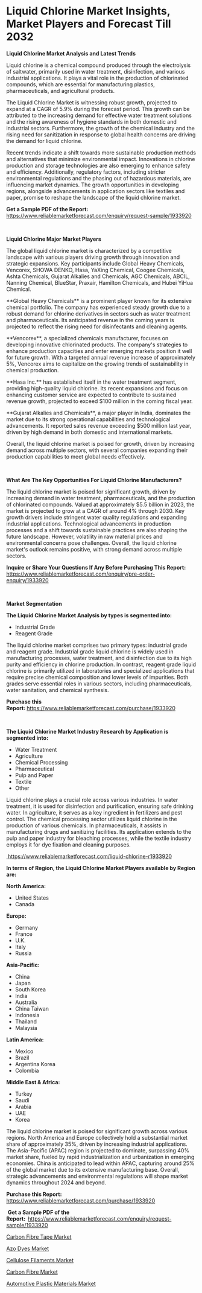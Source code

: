 <p><h1>Liquid Chlorine Market Insights, Market Players and Forecast Till 2032</h1></p><p><strong>Liquid Chlorine Market Analysis and Latest Trends</strong></p>
<p><p>Liquid chlorine is a chemical compound produced through the electrolysis of saltwater, primarily used in water treatment, disinfection, and various industrial applications. It plays a vital role in the production of chlorinated compounds, which are essential for manufacturing plastics, pharmaceuticals, and agricultural products.</p><p>The Liquid Chlorine Market is witnessing robust growth, projected to expand at a CAGR of 5.9% during the forecast period. This growth can be attributed to the increasing demand for effective water treatment solutions and the rising awareness of hygiene standards in both domestic and industrial sectors. Furthermore, the growth of the chemical industry and the rising need for sanitization in response to global health concerns are driving the demand for liquid chlorine.</p><p>Recent trends indicate a shift towards more sustainable production methods and alternatives that minimize environmental impact. Innovations in chlorine production and storage technologies are also emerging to enhance safety and efficiency. Additionally, regulatory factors, including stricter environmental regulations and the phasing out of hazardous materials, are influencing market dynamics. The growth opportunities in developing regions, alongside advancements in application sectors like textiles and paper, promise to reshape the landscape of the liquid chlorine market.</p></p>
<p><strong>Get a Sample PDF of the Report:&nbsp;</strong> <a href="https://www.reliablemarketforecast.com/enquiry/request-sample/1933920?utm_campaign=2130&utm_medium=2&utm_source=Github&utm_content=ia&utm_term=31032025&utm_id=liquid-chlorine">https://www.reliablemarketforecast.com/enquiry/request-sample/1933920</a></p>
<p>&nbsp;</p>
<p><strong>Liquid Chlorine Major Market Players</strong></p>
<p><p>The global liquid chlorine market is characterized by a competitive landscape with various players driving growth through innovation and strategic expansions. Key participants include Global Heavy Chemicals, Vencorex, SHOWA DENKO, Hasa, YaXing Chemical, Coogee Chemicals, Ashta Chemicals, Gujarat Alkalies and Chemicals, AGC Chemicals, ABCIL, Nanning Chemical, BlueStar, Praxair, Hamilton Chemicals, and Hubei YiHua Chemical.</p><p>**Global Heavy Chemicals** is a prominent player known for its extensive chemical portfolio. The company has experienced steady growth due to a robust demand for chlorine derivatives in sectors such as water treatment and pharmaceuticals. Its anticipated revenue in the coming years is projected to reflect the rising need for disinfectants and cleaning agents.</p><p>**Vencorex**, a specialized chemicals manufacturer, focuses on developing innovative chlorinated products. The company's strategies to enhance production capacities and enter emerging markets position it well for future growth. With a targeted annual revenue increase of approximately 5%, Vencorex aims to capitalize on the growing trends of sustainability in chemical production.</p><p>**Hasa Inc.** has established itself in the water treatment segment, providing high-quality liquid chlorine. Its recent expansions and focus on enhancing customer service are expected to contribute to sustained revenue growth, projected to exceed $100 million in the coming fiscal year.</p><p>**Gujarat Alkalies and Chemicals**, a major player in India, dominates the market due to its strong operational capabilities and technological advancements. It reported sales revenue exceeding $500 million last year, driven by high demand in both domestic and international markets.</p><p>Overall, the liquid chlorine market is poised for growth, driven by increasing demand across multiple sectors, with several companies expanding their production capabilities to meet global needs effectively.</p></p>
<p>&nbsp;</p>
<p><strong>What Are The Key Opportunities For Liquid Chlorine Manufacturers?</strong></p>
<p><p>The liquid chlorine market is poised for significant growth, driven by increasing demand in water treatment, pharmaceuticals, and the production of chlorinated compounds. Valued at approximately $5.5 billion in 2023, the market is projected to grow at a CAGR of around 4% through 2030. Key growth drivers include stringent water quality regulations and expanding industrial applications. Technological advancements in production processes and a shift towards sustainable practices are also shaping the future landscape. However, volatility in raw material prices and environmental concerns pose challenges. Overall, the liquid chlorine market's outlook remains positive, with strong demand across multiple sectors.</p></p>
<p><strong>Inquire or Share Your Questions If Any Before Purchasing This Report:</strong> <a href="https://www.reliablemarketforecast.com/enquiry/pre-order-enquiry/1933920?utm_campaign=2130&utm_medium=2&utm_source=Github&utm_content=ia&utm_term=31032025&utm_id=liquid-chlorine">https://www.reliablemarketforecast.com/enquiry/pre-order-enquiry/1933920</a></p>
<p>&nbsp;</p>
<p><strong>Market Segmentation</strong></p>
<p><strong>The Liquid Chlorine Market Analysis by types is segmented into:</strong></p>
<p><ul><li>Industrial Grade</li><li>Reagent Grade</li></ul></p>
<p><p>The liquid chlorine market comprises two primary types: industrial grade and reagent grade. Industrial grade liquid chlorine is widely used in manufacturing processes, water treatment, and disinfection due to its high purity and efficiency in chlorine production. In contrast, reagent grade liquid chlorine is primarily utilized in laboratories and specialized applications that require precise chemical composition and lower levels of impurities. Both grades serve essential roles in various sectors, including pharmaceuticals, water sanitation, and chemical synthesis.</p></p>
<p><strong>Purchase this Report:&nbsp;</strong><a href="https://www.reliablemarketforecast.com/purchase/1933920?utm_campaign=2130&utm_medium=2&utm_source=Github&utm_content=ia&utm_term=31032025&utm_id=liquid-chlorine">https://www.reliablemarketforecast.com/purchase/1933920</a></p>
<p>&nbsp;</p>
<p><strong>The Liquid Chlorine Market Industry Research by Application is segmented into:</strong></p>
<p><ul><li>Water Treatment</li><li>Agriculture</li><li>Chemical Processing</li><li>Pharmaceutical</li><li>Pulp and Paper</li><li>Textile</li><li>Other</li></ul></p>
<p><p>Liquid chlorine plays a crucial role across various industries. In water treatment, it is used for disinfection and purification, ensuring safe drinking water. In agriculture, it serves as a key ingredient in fertilizers and pest control. The chemical processing sector utilizes liquid chlorine in the production of various chemicals. In pharmaceuticals, it assists in manufacturing drugs and sanitizing facilities. Its application extends to the pulp and paper industry for bleaching processes, while the textile industry employs it for dye fixation and cleaning purposes.</p></p>
<p><a href="https://www.reliablemarketforecast.com/liquid-chlorine-r1933920?utm_campaign=2130&utm_medium=2&utm_source=Github&utm_content=ia&utm_term=31032025&utm_id=liquid-chlorine">&nbsp;https://www.reliablemarketforecast.com/liquid-chlorine-r1933920</a></p>
<p><strong>In terms of Region, the Liquid Chlorine Market Players available by Region are:</strong></p>
<p>
    <p> <strong> North America: </strong>
        <ul>
            <li>United States</li>
            <li>Canada</li>
        </ul>
        </p> 
    <p> <strong> Europe: </strong>
        <ul>
            <li>Germany</li>
            <li>France</li>
            <li>U.K.</li>
            <li>Italy</li>
            <li>Russia</li>
        </ul>
        </p> 
    <p> <strong> Asia-Pacific: </strong>
        <ul>
            <li>China</li>
            <li>Japan</li>
            <li>South Korea</li>
            <li>India</li>
            <li>Australia</li>
            <li>China Taiwan</li>
            <li>Indonesia</li>
            <li>Thailand</li>
            <li>Malaysia</li>
        </ul>
        </p> 
    <p> <strong> Latin America: </strong>
        <ul>
            <li>Mexico</li>
            <li>Brazil</li>
            <li>Argentina Korea</li>
            <li>Colombia</li>
        </ul>
        </p> 
    <p> <strong> Middle East & Africa: </strong>
        <ul>
            <li>Turkey</li>
            <li>Saudi</li>
            <li>Arabia</li>
            <li>UAE</li>
            <li>Korea</li>
        </ul>
    </p>
    </p>
<p><p>The liquid chlorine market is poised for significant growth across various regions. North America and Europe collectively hold a substantial market share of approximately 35%, driven by increasing industrial applications. The Asia-Pacific (APAC) region is projected to dominate, surpassing 40% market share, fueled by rapid industrialization and urbanization in emerging economies. China is anticipated to lead within APAC, capturing around 25% of the global market due to its extensive manufacturing base. Overall, strategic advancements and environmental regulations will shape market dynamics throughout 2024 and beyond.</p></p>
<p><strong>Purchase this Report: </strong><a href="https://www.reliablemarketforecast.com/purchase/1933920?utm_campaign=2130&utm_medium=2&utm_source=Github&utm_content=ia&utm_term=31032025&utm_id=liquid-chlorine">https://www.reliablemarketforecast.com/purchase/1933920</a></p>
<p>&nbsp;<strong>Get a Sample PDF of the Report:&nbsp;&nbsp;</strong><a href="https://www.reliablemarketforecast.com/enquiry/request-sample/1933920?utm_campaign=2130&utm_medium=2&utm_source=Github&utm_content=ia&utm_term=31032025&utm_id=liquid-chlorine">https://www.reliablemarketforecast.com/enquiry/request-sample/1933920</a></p>
<p><strong></strong></p>
<p><p><a href="https://github.com/chillwervenu/Market-Research-Report-List-1/blob/main/carbon-fibre-tape-market.md?utm_campaign=2130&utm_medium=2&utm_source=Github&utm_content=ia&utm_term=31032025&utm_id=liquid-chlorine">Carbon Fibre Tape Market</a></p><p><a href="https://github.com/busamoleankk/Market-Research-Report-List-1/blob/main/azo-dyes-market.md?utm_campaign=2130&utm_medium=2&utm_source=Github&utm_content=ia&utm_term=31032025&utm_id=liquid-chlorine">Azo Dyes Market</a></p><p><a href="https://github.com/marcayaminig/Market-Research-Report-List-1/blob/main/cellulose-filaments-market.md?utm_campaign=2130&utm_medium=2&utm_source=Github&utm_content=ia&utm_term=31032025&utm_id=liquid-chlorine">Cellulose Filaments Market</a></p><p><a href="https://github.com/yodhafirorae/Market-Research-Report-List-1/blob/main/carbon-fibre-market.md?utm_campaign=2130&utm_medium=2&utm_source=Github&utm_content=ia&utm_term=31032025&utm_id=liquid-chlorine">Carbon Fibre Market</a></p><p><a href="https://github.com/cayposshefin/Market-Research-Report-List-1/blob/main/automotive-plastic-materials-market.md?utm_campaign=2130&utm_medium=2&utm_source=Github&utm_content=ia&utm_term=31032025&utm_id=liquid-chlorine">Automotive Plastic Materials Market</a></p></p>